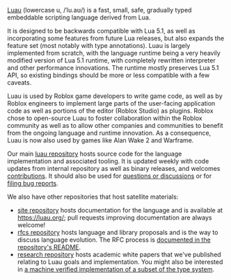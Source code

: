 [Luau](https://luau.org) (lowercase u, /ˈlu.aʊ/) is a fast, small, safe, gradually typed embeddable scripting language derived from Lua.

It is designed to be backwards compatible with Lua 5.1, as well as incorporating some features from future Lua releases, but also expands the feature set (most notably with type annotations). Luau is largely implemented from scratch, with the language runtime being a very heavily modified version of Lua 5.1 runtime, with completely rewritten interpreter and other performance innovations. The runtime mostly preserves Lua 5.1 API, so existing bindings should be more or less compatible with a few caveats.

Luau is used by Roblox game developers to write game code, as well as by Roblox engineers to implement large parts of the user-facing application code as well as portions of the editor (Roblox Studio) as plugins. Roblox chose to open-source Luau to foster collaboration within the Roblox community as well as to allow other companies and communities to benefit from the ongoing language and runtime innovation. As a consequence, Luau is now also used by games like Alan Wake 2 and Warframe.

Our main [luau repository](https://github.com/luau-lang/luau) hosts source code for the language implementation and associated tooling. It is updated weekly with code updates from internal repository as well as binary releases, and welcomes [contributions](https://github.com/luau-lang/luau/blob/master/CONTRIBUTING.md). It should also be used for [questions or discussions](https://github.com/luau-lang/luau/discussions) or for [filing bug reports](https://github.com/luau-lang/luau/issues).

We also have other repositories that host satellite materials:

- [site repository](https://github.com/luau-lang/site) hosts documentation for the language and is available at https://luau.org/; pull requests improving documentation are always welcome!
- [rfcs repository](https://github.com/luau-lang/rfcs) hosts language and library proposals and is the way to discuss language evolution. The RFC process is [documented in the repository's README](https://github.com/luau-lang/rfcs/blob/master/README.md).
- [research repository](https://github.com/luau-lang/research) hosts academic white papers that we've published relating to Luau goals and implementation. You might also be interested in [a machine verified implementation of a subset of the type system](https://github.com/luau-lang/agda-typeck).
